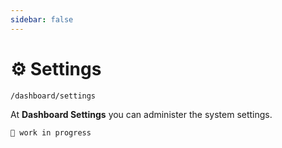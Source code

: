 ```yaml
---
sidebar: false
---
```


# ⚙️ Settings

`/dashboard/settings`

At **Dashboard Settings** you can administer the system settings.

`🚧 work in progress`
